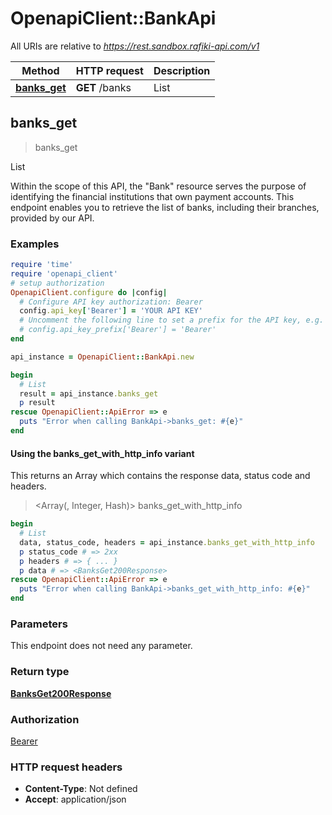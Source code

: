 # OpenapiClient::BankApi

All URIs are relative to *https://rest.sandbox.rafiki-api.com/v1*

| Method | HTTP request | Description |
| ------ | ------------ | ----------- |
| [**banks_get**](BankApi.md#banks_get) | **GET** /banks | List |


## banks_get

> <BanksGet200Response> banks_get

List

Within the scope of this API, the \"Bank\" resource serves the purpose of identifying the financial institutions that own payment accounts.  This endpoint enables you to retrieve the list of banks, including their branches, provided by our API.

### Examples

```ruby
require 'time'
require 'openapi_client'
# setup authorization
OpenapiClient.configure do |config|
  # Configure API key authorization: Bearer
  config.api_key['Bearer'] = 'YOUR API KEY'
  # Uncomment the following line to set a prefix for the API key, e.g. 'Bearer' (defaults to nil)
  # config.api_key_prefix['Bearer'] = 'Bearer'
end

api_instance = OpenapiClient::BankApi.new

begin
  # List
  result = api_instance.banks_get
  p result
rescue OpenapiClient::ApiError => e
  puts "Error when calling BankApi->banks_get: #{e}"
end
```

#### Using the banks_get_with_http_info variant

This returns an Array which contains the response data, status code and headers.

> <Array(<BanksGet200Response>, Integer, Hash)> banks_get_with_http_info

```ruby
begin
  # List
  data, status_code, headers = api_instance.banks_get_with_http_info
  p status_code # => 2xx
  p headers # => { ... }
  p data # => <BanksGet200Response>
rescue OpenapiClient::ApiError => e
  puts "Error when calling BankApi->banks_get_with_http_info: #{e}"
end
```

### Parameters

This endpoint does not need any parameter.

### Return type

[**BanksGet200Response**](BanksGet200Response.md)

### Authorization

[Bearer](../README.md#Bearer)

### HTTP request headers

- **Content-Type**: Not defined
- **Accept**: application/json

